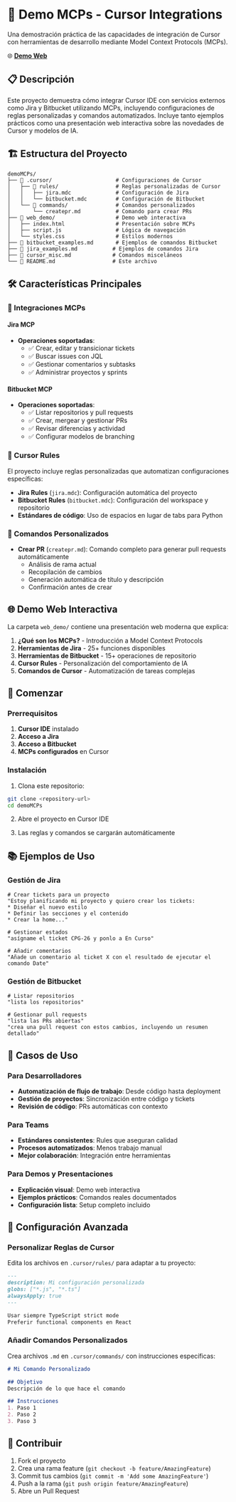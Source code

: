 # 🚀 Demo MCPs - Cursor Integrations

Una demostración práctica de las capacidades de integración de Cursor con herramientas de desarrollo mediante Model Context Protocols (MCPs).

🌐 **[Demo Web](https://gerodp.github.io/demo_mcps/)** 

## 📋 Descripción

Este proyecto demuestra cómo integrar Cursor IDE con servicios externos como Jira y Bitbucket utilizando MCPs, incluyendo configuraciones de reglas personalizadas y comandos automatizados. Incluye tanto ejemplos prácticos como una presentación web interactiva sobre las novedades de Cursor y modelos de IA.

## 🏗️ Estructura del Proyecto

```
demoMCPs/
├── 📁 .cursor/                    # Configuraciones de Cursor
│   ├── 📁 rules/                  # Reglas personalizadas de Cursor
│   │   ├── jira.mdc              # Configuración de Jira
│   │   └── bitbucket.mdc         # Configuración de Bitbucket
│   └── 📁 commands/               # Comandos personalizados
│       └── createpr.md           # Comando para crear PRs
├── 📁 web_demo/                   # Demo web interactiva
│   ├── index.html                # Presentación sobre MCPs
│   ├── script.js                 # Lógica de navegación
│   └── styles.css                # Estilos modernos
├── 📄 bitbucket_examples.md       # Ejemplos de comandos Bitbucket
├── 📄 jira_examples.md           # Ejemplos de comandos Jira
├── 📄 cursor_misc.md             # Comandos misceláneos
└── 📄 README.md                  # Este archivo
```

## 🛠️ Características Principales

### 🔗 Integraciones MCPs

#### Jira MCP
- **Operaciones soportadas**:
  - ✅ Crear, editar y transicionar tickets
  - ✅ Buscar issues con JQL
  - ✅ Gestionar comentarios y subtasks
  - ✅ Administrar proyectos y sprints

#### Bitbucket MCP
- **Operaciones soportadas**:
  - ✅ Listar repositorios y pull requests
  - ✅ Crear, mergear y gestionar PRs
  - ✅ Revisar diferencias y actividad
  - ✅ Configurar modelos de branching

### 📏 Cursor Rules

El proyecto incluye reglas personalizadas que automatizan configuraciones específicas:

- **Jira Rules** (`jira.mdc`): Configuración automática del proyecto
- **Bitbucket Rules** (`bitbucket.mdc`): Configuración del workspace y repositorio
- **Estándares de código**: Uso de espacios en lugar de tabs para Python

### 🎯 Comandos Personalizados

- **Crear PR** (`createpr.md`): Comando completo para generar pull requests automáticamente
  - Análisis de rama actual
  - Recopilación de cambios
  - Generación automática de título y descripción
  - Confirmación antes de crear

## 🌐 Demo Web Interactiva

La carpeta `web_demo/` contiene una presentación web moderna que explica:

1. **¿Qué son los MCPs?** - Introducción a Model Context Protocols
2. **Herramientas de Jira** - 25+ funciones disponibles
3. **Herramientas de Bitbucket** - 15+ operaciones de repositorio
4. **Cursor Rules** - Personalización del comportamiento de IA
5. **Comandos de Cursor** - Automatización de tareas complejas

## 🚀 Comenzar

### Prerrequisitos

1. **Cursor IDE** instalado
2. **Acceso a Jira**
3. **Acceso a Bitbucket**
4. **MCPs configurados** en Cursor

### Instalación

1. Clona este repositorio:
```bash
git clone <repository-url>
cd demoMCPs
```

2. Abre el proyecto en Cursor IDE

3. Las reglas y comandos se cargarán automáticamente

## 📚 Ejemplos de Uso

### Gestión de Jira
```
# Crear tickets para un proyecto
"Estoy planificando mi proyecto y quiero crear los tickets:
* Diseñar el nuevo estilo
* Definir las secciones y el contenido
* Crear la home..."

# Gestionar estados
"asígname el ticket CPG-26 y ponlo a En Curso"

# Añadir comentarios
"Añade un comentario al ticket X con el resultado de ejecutar el comando Date"
```

### Gestión de Bitbucket
```
# Listar repositorios
"lista los repositorios"

# Gestionar pull requests
"lista las PRs abiertas"
"crea una pull request con estos cambios, incluyendo un resumen detallado"
```

## 🎯 Casos de Uso

### Para Desarrolladores
- **Automatización de flujo de trabajo**: Desde código hasta deployment
- **Gestión de proyectos**: Sincronización entre código y tickets
- **Revisión de código**: PRs automáticas con contexto

### Para Teams
- **Estándares consistentes**: Rules que aseguran calidad
- **Procesos automatizados**: Menos trabajo manual
- **Mejor colaboración**: Integración entre herramientas

### Para Demos y Presentaciones
- **Explicación visual**: Demo web interactiva
- **Ejemplos prácticos**: Comandos reales documentados
- **Configuración lista**: Setup completo incluido

## 🔧 Configuración Avanzada

### Personalizar Reglas de Cursor

Edita los archivos en `.cursor/rules/` para adaptar a tu proyecto:

```markdown
---
description: Mi configuración personalizada
globs: ["*.js", "*.ts"]
alwaysApply: true
---

Usar siempre TypeScript strict mode
Preferir functional components en React
```

### Añadir Comandos Personalizados

Crea archivos `.md` en `.cursor/commands/` con instrucciones específicas:

```markdown
# Mi Comando Personalizado

## Objetivo
Descripción de lo que hace el comando

## Instrucciones
1. Paso 1
2. Paso 2
3. Paso 3
```

## 🤝 Contribuir

1. Fork el proyecto
2. Crea una rama feature (`git checkout -b feature/AmazingFeature`)
3. Commit tus cambios (`git commit -m 'Add some AmazingFeature'`)
4. Push a la rama (`git push origin feature/AmazingFeature`)
5. Abre un Pull Request
